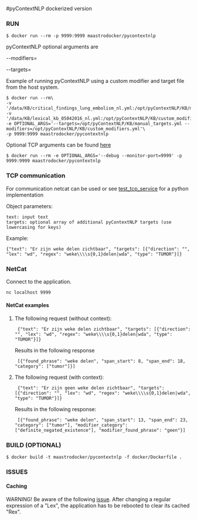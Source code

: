 #pyContextNLP dockerized version

### RUN
    
    $ docker run --rm -p 9999:9999 maastrodocker/pycontextnlp
            
   pyContextNLP optional arguments are
   
   --modifiers=
   
   --targets=
      
   Example of running pyContextNLP using a custom modifier and target file from the host system.
    
    $ docker run --rm\
    -v '/data/KB/critical_findings_lung_embolism_nl.yml:/opt/pyContextNLP/KB/manual_targets.yml'\
    -v '/data/KB/lexical_kb_05042016_nl.yml:/opt/pyContextNLP/KB/custom_modifiers.yml'\
    -e OPTIONAL_ARGS='--targets=/opt/pyContextNLP/KB/manual_targets.yml --modifiers=/opt/pyContextNLP/KB/custom_modifiers.yml'\
    -p 9999:9999 maastrodocker/pycontextnlp

    
   Optional TCP arguments can be found [here](https://github.com/dturanski/springcloudstream)
    
    $ docker run --rm -e OPTIONAL_ARGS='--debug --monitor-port=9999' -p 9999:9999 maastrodocker/pycontextnlp

    
### TCP communication

For communication netcat can be used or see [test_tcp_service](../tests/pyConTextNLP/test_tcp_service.py) for a python implementation

Object parameters:

    text: input text
    targets: optional array of additional pyContextNLP targets (use lowercasing for keys)

Example:

    {"text": "Er zijn weke delen zichtbaar", "targets": [{"direction": "", "lex": "wd", "regex": "weke\\\\s{0,1}delen|wda", "type": "TUMOR"}]}

### NetCat
    
Connect to the application.
    
    nc localhost 9999
    
#### NetCat examples
    
1. The following request (without context):    
    
        {"text": "Er zijn weke delen zichtbaar", "targets": [{"direction": "", "lex": "wd", "regex": "weke\\\\s{0,1}delen|wda", "type": "TUMOR"}]}
    Results in the following response

        [{"found_phrase": "weke delen", "span_start": 8, "span_end": 18, "category": ["tumor"]}]
    
2. The following request (with context):
        
        {"text": "Er zijn geen weke delen zichtbaar", "targets": [{"direction": "", "lex": "wd", "regex": "weke\\\\s{0,1}delen|wda", "type": "TUMOR"}]}
    Results in the following response:
        
        [{"found_phrase": "weke delen", "span_start": 13, "span_end": 23, "category": ["tumor"], "modifier_category": ["definite_negated_existence"], "modifier_found_phrase": "geen"}]


### BUILD (OPTIONAL)

    $ docker build -t maastrodocker/pycontextnlp -f docker/Dockerfile .
    

### ISSUES


#### Caching
WARNING! Be aware of the following [issue](https://github.com/chapmanbe/pyConTextNLP/issues/13).
After changing a regular expression of a "Lex", the application has to be rebooted to clear its cached "Rex".